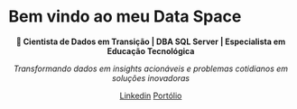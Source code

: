 # Bem vindo ao meu Data Space

<div align="center">

**🚀 Cientista de Dados em Transição | DBA SQL Server | Especialista em Educação Tecnológica**

_Transformando dados em insights acionáveis e problemas cotidianos em soluções inovadoras_

[Linkedin](https://www.linkedin.com/in/murilo-souza-dba/) [Portólio](https://lightertracker-ypqxmlg.gamma.site/)

</div>
